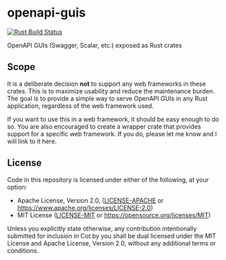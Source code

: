 # openapi-guis

[![Rust Build Status](https://github.com/cot-rs/openapi-guis/workflows/Rust%20CI/badge.svg)](https://github.com/cot-rs/openapi-guis/actions/workflows/rust.yml)

OpenAPI GUIs (Swagger, Scalar, etc.) exposed as Rust crates

## Scope

It is a deliberate decision **not** to support any web frameworks in these crates. This is to maximize usability and reduce the maintenance burden. The goal is to provide a simple way to serve OpenAPI GUIs in any Rust application, regardless of the web framework used.

If you want to use this in a web framework, it should be easy enough to do so. You are also encouraged to create a wrapper crate that provides support for a specific web framework. If you do, please let me know and I will link to it here.

## License

Code in this repository is licensed under either of the following, at your option:

* Apache License, Version 2.0, ([LICENSE-APACHE](LICENSE-APACHE) or https://www.apache.org/licenses/LICENSE-2.0)
* MIT License ([LICENSE-MIT](LICENSE-MIT) or https://opensource.org/licenses/MIT)

Unless you explicitly state otherwise, any contribution intentionally submitted for inclusion in Cot by you shall be
dual licensed under the MIT License and Apache License, Version 2.0, without any additional terms or conditions.
